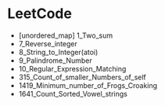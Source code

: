 # LeetCode



+ [unordered_map] 1_Two_sum
+ 7_Reverse_integer 
+ 8_String_to_Integer(atoi)
+ 9_Palindrome_Number
+ 10_Regular_Expression_Matching
+ 315_Count_of_smaller_Numbers_of_self
+ 1419_Minimum_number_of_Frogs_Croaking
+ 1641_Count_Sorted_Vowel_strings